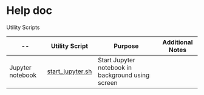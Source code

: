 # Help doc
Utility Scripts 

-- | Utility Script | Purpose | Additional Notes
------------ | ------------- | ------------- | -------------
Jupyter notebook | [start_jupyter.sh](start_jupyter.sh) | Start Jupyter notebook in background using screen 

